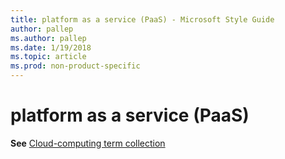```yaml
---
title: platform as a service (PaaS) - Microsoft Style Guide
author: pallep
ms.author: pallep
ms.date: 1/19/2018
ms.topic: article
ms.prod: non-product-specific
---
```


# platform as a service (PaaS)

**See** [Cloud-computing term collection](/style-guide/a-z-word-list-term-collections/term-collections/cloud-computing-terms)
